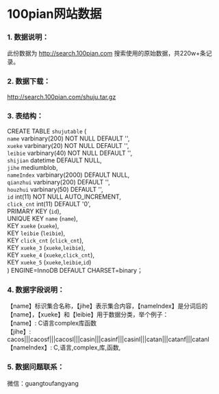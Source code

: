 # 100pian网站数据

### 1. 数据说明：
此份数据为 http://search.100pian.com 搜索使用的原始数据，共220w+条记录。

### 2. 数据下载：
http://search.100pian.com/shuju.tar.gz  

### 3. 表结构：
CREATE TABLE `shujutable` (  
  `name` varbinary(200) NOT NULL DEFAULT '',  
  `xueke` varbinary(20) NOT NULL DEFAULT '',  
  `leibie` varbinary(40) NOT NULL DEFAULT '',  
  `shijian` datetime DEFAULT NULL,  
  `jihe` mediumblob,  
  `nameIndex` varbinary(2000) DEFAULT NULL,  
  `qianzhui` varbinary(200) DEFAULT '',  
  `houzhui` varbinary(50) DEFAULT '',  
  `id` int(11) NOT NULL AUTO_INCREMENT,  
  `click_cnt` int(11) DEFAULT '0',  
  PRIMARY KEY (`id`),  
  UNIQUE KEY `name` (`name`),  
  KEY `xueke` (`xueke`),  
  KEY `leibie` (`leibie`),  
  KEY `click_cnt` (`click_cnt`),  
  KEY `xueke_3` (`xueke`,`leibie`),  
  KEY `xueke_4` (`xueke`,`click_cnt`),  
  KEY `xueke_5` (`xueke`,`leibie`,`id`)  
  ) ENGINE=InnoDB DEFAULT CHARSET=binary；  
  
### 4. 数据字段说明：
 【name】标识集合名称，【jihe】表示集合内容，【nameIndex】是分词后的【name】，【xueke】和【leibie】用于数据分类，举个例子：  
 【name】: C语言complex库函数  
 【jihe】: cacos|||cacosf|||cacosl|||casin|||casinf|||casinl|||catan|||catanf|||catanl  
 【nameIndex】: C,语言,complex,库,函数,  
  
### 5. 数据问题联系：
微信：guangtoufangyang
